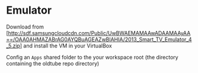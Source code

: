 # Emulator
Download from [http://sdf.samsungcloudcdn.com/Public/UwBWAEMAMAAwADAAMAAyAA==/OAA0AHMAZABrAG0AYQBuAGEAZwBlAHIA/2013_Smart_TV_Emulator_4_5.zip] and install the VM in your VirtualBox
 
Config an `Apps` shared folder to the your workspace root (the directory containing the oldtube repo directory) 
